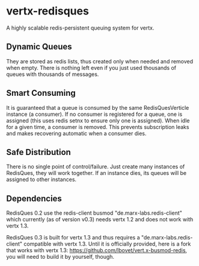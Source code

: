 vertx-redisques
===============

A highly scalable redis-persistent queuing system for vertx.

Dynamic Queues
--------------

They are stored as redis lists, thus created only when needed and removed when empty. 
There is nothing left even if you just used thousands of queues with thousands of messages.

Smart Consuming
---------------

It is guaranteed that a queue is consumed by the same RedisQuesVerticle instance (a consumer). 
If no consumer is registered for a queue, one is assigned (this uses redis setnx to ensure only one is assigned). 
When idle for a given time, a consumer is removed. This prevents subscription leaks and makes recovering automatic
when a consumer dies.

Safe Distribution
-----------------

There is no single point of control/failure. Just create many instances of RedisQues, they will work together. 
If an instance dies, its queues will be assigned to other instances.

Dependencies
------------

RedisQues 0.2 use the redis-client busmod "de.marx-labs.redis-client" which currently (as of version v0.3) needs vertx 1.2 
and does not work with vertx 1.3.

RedisQues 0.3 is built for vertx 1.3 and thus requires a "de.marx-labs.redis-client" compatible with vertx 1.3. 
Until it is officially provided, here is a fork that works with vertx 1.3: https://github.com/lbovet/vert.x-busmod-redis, 
you will need to build it by yourself, though.

